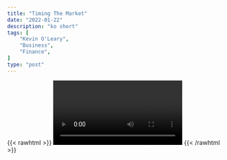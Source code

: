 ```yaml
---
title: "Timing The Market"
date: "2022-01-22"
description: "ko short"
tags: [
    "Kevin O'Leary",
    "Business",
    "Finance",
]
type: "post"
---
```

{{< rawhtml >}}
    <video width="auto" height="auto" controls>
        <source src="https://clips.dev00ps.com/Kevin%20O%27Leary/timing_the_market.mp4" type="video/mp4"> 
    </video>
{{< /rawhtml >}}